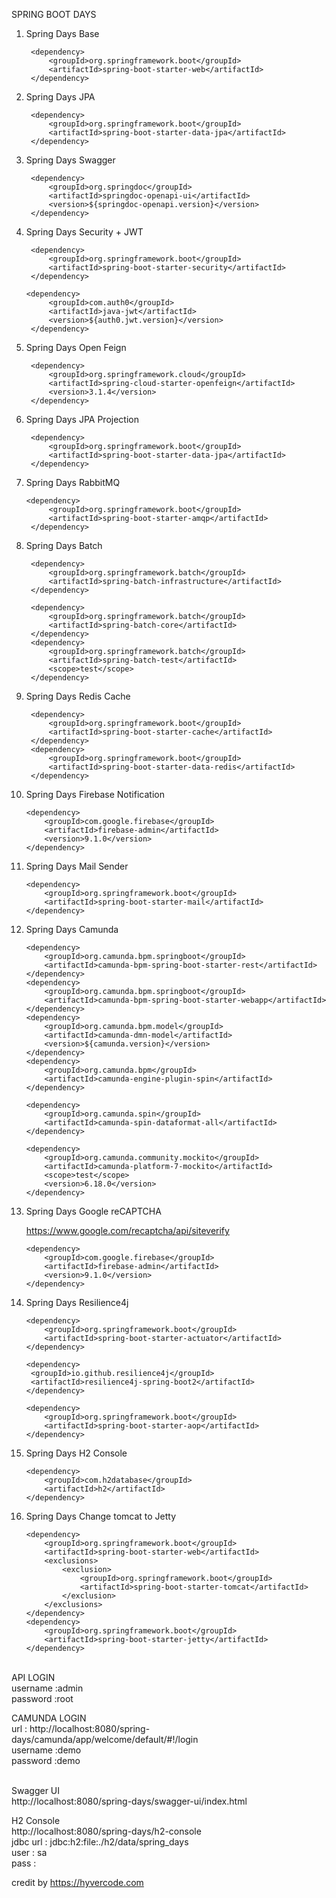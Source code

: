 SPRING BOOT DAYS

1. Spring Days Base

        <dependency>
            <groupId>org.springframework.boot</groupId>
            <artifactId>spring-boot-starter-web</artifactId>
        </dependency>

2. Spring Days JPA

        <dependency>
            <groupId>org.springframework.boot</groupId>
            <artifactId>spring-boot-starter-data-jpa</artifactId>
        </dependency>

3. Spring Days Swagger

        <dependency>
            <groupId>org.springdoc</groupId>
            <artifactId>springdoc-openapi-ui</artifactId>
            <version>${springdoc-openapi.version}</version>
        </dependency>

4. Spring Days Security + JWT

        <dependency>
            <groupId>org.springframework.boot</groupId>
            <artifactId>spring-boot-starter-security</artifactId>
        </dependency>

       <dependency>
            <groupId>com.auth0</groupId>
            <artifactId>java-jwt</artifactId>
            <version>${auth0.jwt.version}</version>
        </dependency>

5. Spring Days Open Feign

        <dependency>
            <groupId>org.springframework.cloud</groupId>
            <artifactId>spring-cloud-starter-openfeign</artifactId>
            <version>3.1.4</version>
        </dependency>

6. Spring Days JPA Projection

        <dependency>
            <groupId>org.springframework.boot</groupId>
            <artifactId>spring-boot-starter-data-jpa</artifactId>
        </dependency>
   
7. Spring Days RabbitMQ 

       <dependency>
            <groupId>org.springframework.boot</groupId>
            <artifactId>spring-boot-starter-amqp</artifactId>
        </dependency>

8. Spring Days Batch

        <dependency>
            <groupId>org.springframework.batch</groupId>
            <artifactId>spring-batch-infrastructure</artifactId>
        </dependency>

        <dependency>
            <groupId>org.springframework.batch</groupId>
            <artifactId>spring-batch-core</artifactId>
        </dependency>
        <dependency>
            <groupId>org.springframework.batch</groupId>
            <artifactId>spring-batch-test</artifactId>
            <scope>test</scope>
        </dependency>

9. Spring Days Redis Cache

        <dependency>
            <groupId>org.springframework.boot</groupId>
            <artifactId>spring-boot-starter-cache</artifactId>
        </dependency>
        <dependency>
            <groupId>org.springframework.boot</groupId>
            <artifactId>spring-boot-starter-data-redis</artifactId>
        </dependency>

10. Spring Days Firebase Notification

        <dependency>
            <groupId>com.google.firebase</groupId>
            <artifactId>firebase-admin</artifactId>
            <version>9.1.0</version>
        </dependency>

11. Spring Days Mail Sender

        <dependency>
            <groupId>org.springframework.boot</groupId>
            <artifactId>spring-boot-starter-mail</artifactId>
        </dependency>

12. Spring Days Camunda

        <dependency>
            <groupId>org.camunda.bpm.springboot</groupId>
            <artifactId>camunda-bpm-spring-boot-starter-rest</artifactId>
        </dependency>
        <dependency>
            <groupId>org.camunda.bpm.springboot</groupId>
            <artifactId>camunda-bpm-spring-boot-starter-webapp</artifactId>
        </dependency>
        <dependency>
            <groupId>org.camunda.bpm.model</groupId>
            <artifactId>camunda-dmn-model</artifactId>
            <version>${camunda.version}</version>
        </dependency>
        <dependency>
            <groupId>org.camunda.bpm</groupId>
            <artifactId>camunda-engine-plugin-spin</artifactId>
        </dependency>

        <dependency>
            <groupId>org.camunda.spin</groupId>
            <artifactId>camunda-spin-dataformat-all</artifactId>
        </dependency>

        <dependency>
            <groupId>org.camunda.community.mockito</groupId>
            <artifactId>camunda-platform-7-mockito</artifactId>
            <scope>test</scope>
            <version>6.18.0</version>
        </dependency>


13. Spring Days Google reCAPTCHA

    https://www.google.com/recaptcha/api/siteverify
        
        <dependency>
            <groupId>com.google.firebase</groupId>
            <artifactId>firebase-admin</artifactId>
            <version>9.1.0</version>
        </dependency>


14. Spring Days Resilience4j

        <dependency>
            <groupId>org.springframework.boot</groupId>
            <artifactId>spring-boot-starter-actuator</artifactId>
        </dependency>

        <dependency>
         <groupId>io.github.resilience4j</groupId>
         <artifactId>resilience4j-spring-boot2</artifactId>
        </dependency>

        <dependency>
            <groupId>org.springframework.boot</groupId>
            <artifactId>spring-boot-starter-aop</artifactId>
        </dependency>

15. Spring Days H2 Console

        <dependency>
            <groupId>com.h2database</groupId>
            <artifactId>h2</artifactId>
        </dependency>

16. Spring Days Change tomcat to Jetty

        <dependency>
            <groupId>org.springframework.boot</groupId>
            <artifactId>spring-boot-starter-web</artifactId>
            <exclusions>
                <exclusion>
                    <groupId>org.springframework.boot</groupId>
                    <artifactId>spring-boot-starter-tomcat</artifactId>
                </exclusion>
            </exclusions>
        </dependency>
        <dependency>
            <groupId>org.springframework.boot</groupId>
            <artifactId>spring-boot-starter-jetty</artifactId>
        </dependency>



<br>
API LOGIN
<br>
username :admin
<br>
password :root

CAMUNDA LOGIN
<br>
url : http://localhost:8080/spring-days/camunda/app/welcome/default/#!/login
<br>
username :demo
<br>
password :demo

<br>
Swagger UI
<br>
http://localhost:8080/spring-days/swagger-ui/index.html


H2 Console
<br>
http://localhost:8080/spring-days/h2-console
<br>
jdbc url : jdbc:h2:file:./h2/data/spring_days
<br>
user     : sa
<br>
pass     :     



credit by https://hyvercode.com